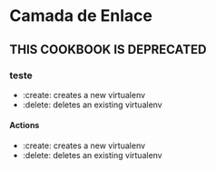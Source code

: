Camada de Enlace
================

## **THIS COOKBOOK IS DEPRECATED**

### teste
- :create: creates a new virtualenv
- :delete: deletes an existing virtualenv


#### Actions
- :create: creates a new virtualenv
- :delete: deletes an existing virtualenv

